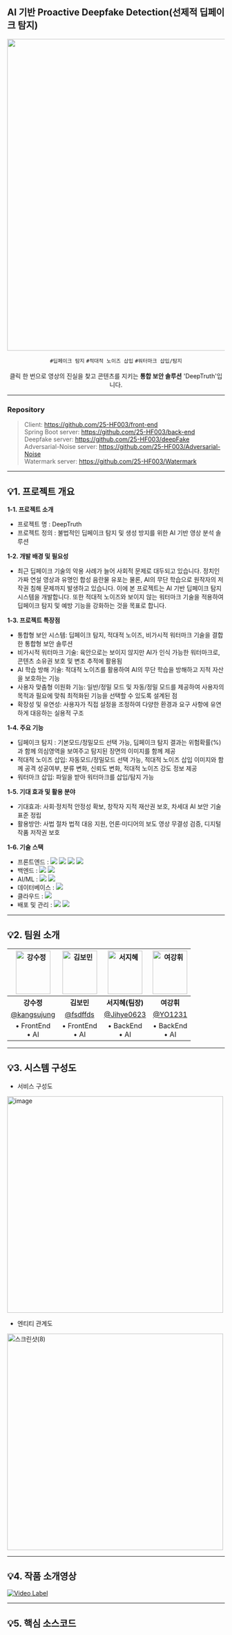 ## AI 기반 Proactive Deepfake Detection(선제적 딥페이크 탐지)


<div align="center">

<img width="1280" height="720" alt="썸네일 이미지" src="https://github.com/user-attachments/assets/598821b5-73a5-45fa-965e-958208b6d076" />

`#딥페이크 탐지` `#적대적 노이즈 삽입` `#워터마크 삽입/탐지` <br /> <br />
클릭 한 번으로 영상의 진실을 찾고 콘텐츠를 지키는 **통합 보안 솔루션** 'DeepTruth'입니다. 

</div>

---

### Repository
> Client: https://github.com/25-HF003/front-end <br />
> Spring Boot server: https://github.com/25-HF003/back-end <br/>
> Deepfake server: https://github.com/25-HF003/deepFake <br />
> Adversarial-Noise server: https://github.com/25-HF003/Adversarial-Noise <br />
> Watermark server: https://github.com/25-HF003/Watermark <br />

---

## **💡1. 프로젝트 개요**


**1-1. 프로젝트 소개**
- 프로젝트 명 : DeepTruth
- 프로젝트 정의 : 불법적인 딥페이크 탐지 및 생성 방지를 위한 AI 기반 영상 분석 솔루션

**1-2. 개발 배경 및 필요성**
- 최근 딥페이크 기술의 악용 사례가 늘어 사회적 문제로 대두되고 있습니다. 정치인 가짜 연설 영상과 유명인 합성 음란물 유포는 물론, AI의 무단 학습으로 원작자의 저작권 침해 문제까지 발생하고 있습니다. 이에 본 프로젝트는 AI 기반 딥페이크 탐지 시스템을 개발합니다. 또한 적대적 노이즈와 보이지 않는 워터마크 기술을 적용하여 딥페이크 탐지 및 예방 기능을 강화하는 것을 목표로 합니다.

**1-3. 프로젝트 특장점**
* 통합형 보안 시스템: 딥페이크 탐지, 적대적 노이즈, 비가시적 워터마크 기술을 결합한 통합형 보안 솔루션
* 비가시적 워터마크 기술: 육안으로는 보이지 않지만 AI가 인식 가능한 워터마크로, 콘텐츠 소유권 보호 및 변조 추적에 활용됨
* AI 학습 방해 기술: 적대적 노이즈를 활용하여 AI의 무단 학습을 방해하고 지적 자산을 보호하는 기능
* 사용자 맞춤형 이원화 기능: 일반/정밀 모드 및 자동/정밀 모드를 제공하여 사용자의 목적과 필요에 맞춰 최적화된 기능을 선택할 수 있도록 설계된 점
* 확장성 및 유연성: 사용자가 직접 설정을 조정하여 다양한 환경과 요구 사항에 유연하게 대응하는 실용적 구조

**1-4. 주요 기능**
- 딥페이크 탐지 : 기본모드/정밀모드 선택 가능, 딥페이크 탐지 결과는 위험확률(%)과 함께 의심영역을 보여주고 탐지된 장면의 이미지를 함께 제공
- 적대적 노이즈 삽입: 자동모드/정밀모드 선택 가능, 적대적 노이즈 삽입 이미지와 함께 공격 성공여부, 분류 변화, 신뢰도 변화, 적대적 노이즈 강도 정보 제공
- 워터마크 삽입:  파일을 받아 워터마크를 삽입/탐지 가능

**1-5. 기대 효과 및 활용 분야**
- 기대효과: 사회·정치적 안정성 확보, 창작자 지적 재산권 보호, 차세대 AI 보안 기술 표준 정립
- 활용방안: 사법 절차 법적 대응 지원, 언론·미디어의 보도 영상 무결성 검증, 디지털 작품 저작권 보호

**1-6. 기술 스택**
- 프론트엔드 : <img src="https://img.shields.io/badge/React-61DAFB?style=flat-square&logo=React&logoColor=white"> <img src="https://img.shields.io/badge/Next.js-000000?style=flat-square&logo=Next.js&logoColor=white"/> <img src="https://img.shields.io/badge/typescript-%23007ACC.svg?style=flat-square&logo=typescript&logoColor=white"> <img src="https://img.shields.io/badge/tailwindcss-%2338B2AC.svg?style=flat-square&logo=tailwind-css&logoColor=white">
- 백엔드 : <img src="https://img.shields.io/badge/java-007396?style=flat-square&logo=OpenJDK&logoColor=white"> <img src="https://img.shields.io/badge/Spring Boot-6DB33F?style=flat-square&logo=springboot&logoColor=black"/>
- AI/ML : <img src="https://img.shields.io/badge/Python-3776AB?style=flat-square&logo=Python&logoColor=white"> <img src="https://img.shields.io/badge/Flask-000000?style=flat-square&logo=Flask&logoColor=white">
- 데이터베이스 : <img src="https://img.shields.io/badge/MySQL-4479A1?style=flat-square&logo=MySQL&logoColor=white"> 
- 클라우드 :  <img src="https://img.shields.io/badge/Amazon AWS-FF9900?style=flat-square&logo=amazonec2&logoColor=white"/>
- 배포 및 관리 : <img src="https://img.shields.io/badge/docker-%230db7ed.svg?style=flat-square&logo=docker&logoColor=white"> <img src="https://img.shields.io/badge/Kubernetes-326CE5?style=flat-square&logo=Kubernetes&logoColor=white"> 

---


## **💡2. 팀원 소개**
| <img width="80" height="100" src="https://avatars.githubusercontent.com/u/90364648?v=4" alt="강수정"> | <img width="80" height="100" alt="김보민" src="https://avatars.githubusercontent.com/u/101878770?v=4" > | <img width="80" height="100" src="https://avatars.githubusercontent.com/u/123048615?v=4" width=90px alt="서지혜"/>| <img width="80" height="100" alt="여강휘" src="https://avatars.githubusercontent.com/u/101783655?v=4" > | 
|:---:|:---:|:---:|:---:|
| **강수정** | **김보민** | **서지혜(팀장)** | **여강휘** | 
| [@kangsujung](https://github.com/kangsujung) | [@fsdffds](https://github.com/fsdffds)  | [@Jihye0623](https://github.com/jihye0623) | [@YO1231](https://github.com/YO1231) |
| • FrontEnd <br> • AI | • FrontEnd <br> • AI | • BackEnd <br> • AI |• BackEnd <br> • AI |

---
## **💡3. 시스템 구성도**
- 서비스 구성도
<img width="500" height="500" alt="image" src="https://github.com/user-attachments/assets/78a8aae8-a3c3-418e-bd3e-0685a59d9413" />

- 엔티티 관계도
<img width="500" height="500" alt="스크린샷(8)" src="https://github.com/user-attachments/assets/779c8c02-8341-45d1-a807-16c7cc6812d2" />


---
## **💡4. 작품 소개영상**
[![Video Label](http://img.youtube.com/vi/6XYoLJTWHXI/0.jpg)](https://youtu.be/6XYoLJTWHXI?si=1JbJn2mcm2SDC6fU)

---
## **💡5. 핵심 소스코드**
